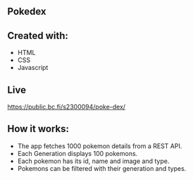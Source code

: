## Pokedex

## Created with:

- HTML
- CSS
- Javascript

## Live

https://public.bc.fi/s2300094/poke-dex/

## How it works:

- The app fetches 1000 pokemon details from a REST API.
- Each Generation displays 100 pokemons.
- Each pokemon has its id, name and image and type.
- Pokemons can be filtered with their generation and types.


